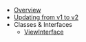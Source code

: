 * [Overview](overview.md)
* [Updating from v1 to v2](v1-to-v2-update.md)
* Classes & Interfaces
    * [ViewInterface](classes/ViewInterface.md)
